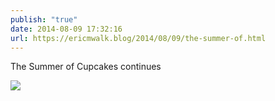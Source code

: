 ```yaml
---
publish: "true"
date: 2014-08-09 17:32:16
url: https://ericmwalk.blog/2014/08/09/the-summer-of.html
---
```


The Summer of Cupcakes continues

![](https://ericmwalk.blog/uploads/2022/82380d53f8.jpg)